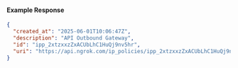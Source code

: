 <!-- Code generated for API Clients. DO NOT EDIT. -->

#### Example Response

```json
{
  "created_at": "2025-06-01T10:06:47Z",
  "description": "API Outbound Gateway",
  "id": "ipp_2xtzxxzZxACUbLhC1HuQj9nv5hr",
  "uri": "https://api.ngrok.com/ip_policies/ipp_2xtzxxzZxACUbLhC1HuQj9nv5hr"
}
```
